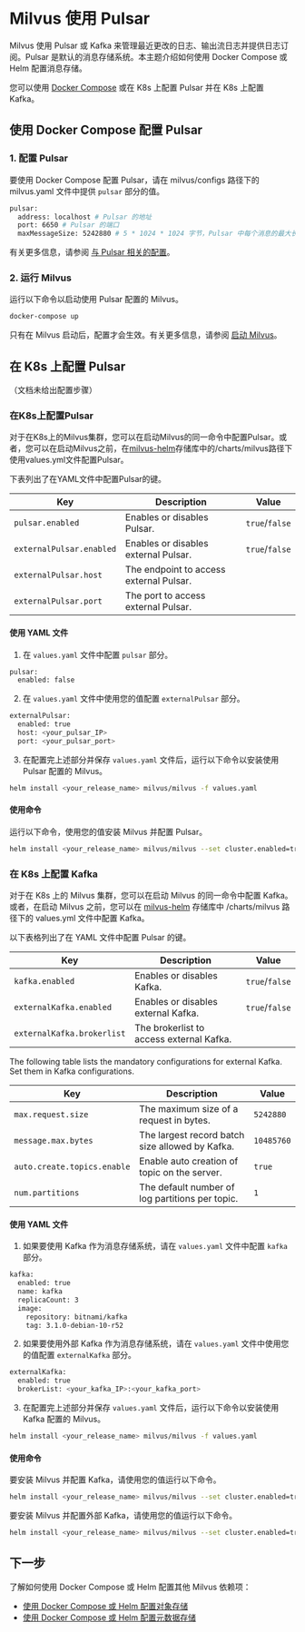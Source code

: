 Milvus 使用 Pulsar
==

Milvus 使用 Pulsar 或 Kafka 来管理最近更改的日志、输出流日志并提供日志订阅。Pulsar 是默认的消息存储系统。本主题介绍如何使用 Docker Compose 或 Helm 配置消息存储。

您可以使用 [Docker Compose](https://docs.docker.com/get-started/overview/) 或在 K8s 上配置 Pulsar 并在 K8s 上配置 Kafka。

使用 Docker Compose 配置 Pulsar
------------------------

### 1. 配置 Pulsar

要使用 Docker Compose 配置 Pulsar，请在 milvus/configs 路径下的 milvus.yaml 文件中提供 `pulsar` 部分的值。

```bash
pulsar:
  address: localhost # Pulsar 的地址
  port: 6650 # Pulsar 的端口
  maxMessageSize: 5242880 # 5 * 1024 * 1024 字节，Pulsar 中每个消息的最大长度。

```

有关更多信息，请参阅 [与 Pulsar 相关的配置](configure_pulsar.md)。

### 2. 运行 Milvus

运行以下命令以启动使用 Pulsar 配置的 Milvus。

```bash
docker-compose up

```

只有在 Milvus 启动后，配置才会生效。有关更多信息，请参阅 [启动 Milvus](https://milvus.io/docs/install_standalone-docker.md#Start-Milvus)。

在 K8s 上配置 Pulsar
-----------------------

（文档未给出配置步骤）

### 在K8s上配置Pulsar

对于在K8s上的Milvus集群，您可以在启动Milvus的同一命令中配置Pulsar。或者，您可以在启动Milvus之前，在[milvus-helm](https://github.com/milvus-io/milvus-helm)存储库中的/charts/milvus路径下使用values.yml文件配置Pulsar。

下表列出了在YAML文件中配置Pulsar的键。

| Key | Description | Value |
| --- | --- | --- |
| `pulsar.enabled` | Enables or disables Pulsar. | `true`/`false` |
| `externalPulsar.enabled` | Enables or disables external Pulsar. | `true`/`false` |
| `externalPulsar.host` | The endpoint to access external Pulsar. |  |
| `externalPulsar.port` | The port to access external Pulsar. |  |

#### 使用 YAML 文件

1. 在 `values.yaml` 文件中配置 `pulsar` 部分。

```bash
pulsar:
  enabled: false

```

2. 在 `values.yaml` 文件中使用您的值配置 `externalPulsar` 部分。

```bash
externalPulsar:
  enabled: true
  host: <your_pulsar_IP>
  port: <your_pulsar_port>

```

3. 在配置完上述部分并保存 `values.yaml` 文件后，运行以下命令以安装使用 Pulsar 配置的 Milvus。

```bash
helm install <your_release_name> milvus/milvus -f values.yaml

```

#### 使用命令

运行以下命令，使用您的值安装 Milvus 并配置 Pulsar。

```bash
helm install <your_release_name> milvus/milvus --set cluster.enabled=true --set pulsar.enabled=false --set externalPulsar.enabled=true --set externalPulsar.host=<your_pulsar_IP> --set externalPulsar.port=<your_pulsar_port>

```

### 在 K8s 上配置 Kafka

对于在 K8s 上的 Milvus 集群，您可以在启动 Milvus 的同一命令中配置 Kafka。或者，在启动 Milvus 之前，您可以在 [milvus-helm](https://github.com/milvus-io/milvus-helm) 存储库中 /charts/milvus 路径下的 values.yml 文件中配置 Kafka。

以下表格列出了在 YAML 文件中配置 Pulsar 的键。

| Key | Description | Value |
| --- | --- | --- |
| `kafka.enabled` | Enables or disables Kafka. | `true`/`false` |
| `externalKafka.enabled` | Enables or disables external Kafka. | `true`/`false` |
| `externalKafka.brokerlist` | The brokerlist to access external Kafka. |  |

The following table lists the mandatory configurations for external Kafka. Set them in Kafka configurations.

| Key | Description | Value |
| --- | --- | --- |
| `max.request.size` | The maximum size of a request in bytes. | `5242880` |
| `message.max.bytes` | The largest record batch size allowed by Kafka. | `10485760` |
| `auto.create.topics.enable` | Enable auto creation of topic on the server. | `true` |
| `num.partitions` | The default number of log partitions per topic. | `1` |

#### 使用 YAML 文件

1. 如果要使用 Kafka 作为消息存储系统，请在 `values.yaml` 文件中配置 `kafka` 部分。

```bash
kafka:
  enabled: true
  name: kafka
  replicaCount: 3
  image:
    repository: bitnami/kafka
    tag: 3.1.0-debian-10-r52

```

2. 如果要使用外部 Kafka 作为消息存储系统，请在 `values.yaml` 文件中使用您的值配置 `externalKafka` 部分。

```bash
externalKafka:
  enabled: true
  brokerList: <your_kafka_IP>:<your_kafka_port>

```

3. 在配置完上述部分并保存 `values.yaml` 文件后，运行以下命令以安装使用 Kafka 配置的 Milvus。

```bash
helm install <your_release_name> milvus/milvus -f values.yaml

```

#### 使用命令

要安装 Milvus 并配置 Kafka，请使用您的值运行以下命令。

```bash
helm install <your_release_name> milvus/milvus --set cluster.enabled=true --set pulsar.enabled=false --set kafka.enabled=true

```

要安装 Milvus 并配置外部 Kafka，请使用您的值运行以下命令。

```bash
helm install <your_release_name> milvus/milvus --set cluster.enabled=true --set pulsar.enabled=false --set externalKafka.enabled=true --set externalKafka.brokerlist=<your_kafka_IP>:<your_kafka_port>

```

下一步
----------

了解如何使用 Docker Compose 或 Helm 配置其他 Milvus 依赖项：

* [使用 Docker Compose 或 Helm 配置对象存储](deploy_s3.md)
* [使用 Docker Compose 或 Helm 配置元数据存储](deploy_etcd.md)